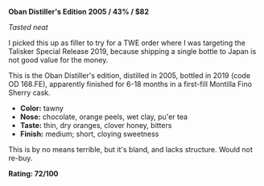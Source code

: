 **Oban Distiller's Edition 2005 / 43% / $82**

*Tasted neat*

I picked this up as filler to try for a TWE order where I was targeting the Talisker Special Release 2019, because shipping a single bottle to Japan is not good value for the money.

This is the Oban Distiller's edition, distilled in 2005, bottled in 2019 (code OD 168.FE), apparently finished for 6-18 months in a first-fill Montilla Fino Sherry cask.

* **Color:** tawny
* **Nose:** chocolate, orange peels, wet clay, pu'er tea
* **Taste:** thin, dry oranges, clover honey, bitters
* **Finish:** medium; short, cloying sweetness

This is by no means terrible, but it's bland, and lacks structure.  Would not re-buy.

**Rating: 72/100**
